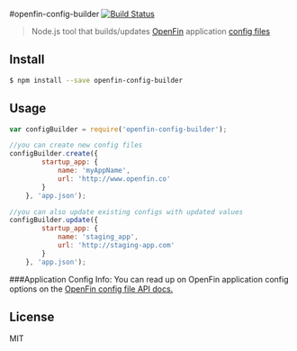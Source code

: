 #openfin-config-builder
[![Build Status](https://travis-ci.org/openfin/node-openfin-config-builder.svg?branch=master)](https://travis-ci.org/openfin/node-openfin-config-builder)

> Node.js tool that builds/updates [OpenFin](http://openfin.co/) application [config files](http://openfin.co/developers.html?url=developers/api/config/overview.html)

## Install

```sh
$ npm install --save openfin-config-builder
```

## Usage

```js
var configBuilder = require('openfin-config-builder');

//you can create new config files
configBuilder.create({
        startup_app: {
            name: 'myAppName',
            url: 'http://www.openfin.co'
        }
    }, 'app.json');

//you can also update existing configs with updated values
configBuilder.update({
        startup_app: {
            name: 'staging_app',
            url: 'http://staging-app.com'
        }
    }, 'app.json');
```
###Application Config Info:
You can read up on OpenFin application config options on the [OpenFin config file API docs.](http://openfin.co/developers.html?url=developers/api/config/overview.html)

## License

MIT

[npm-url]: https://npmjs.org/package/openfin-config-builder
[npm-image]: https://badge.zx
